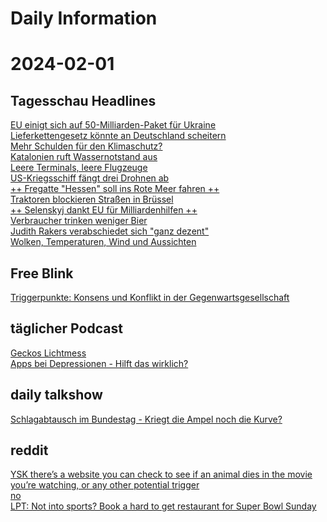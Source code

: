 
Daily Information
=================

# 2024-02-01

## Tagesschau Headlines
  
[EU einigt sich auf 50-Milliarden-Paket für Ukraine](https://www.tagesschau.de/ausland/europa/orban-eu-gipfel-104.html)  
[Lieferkettengesetz könnte an Deutschland scheitern](https://www.tagesschau.de/wirtschaft/lieferkettengesetz-eu-deutschland-102.html)  
[Mehr Schulden für den Klimaschutz?](https://www.tagesschau.de/inland/innenpolitik/klima-haushalt-100.html)  
[Katalonien ruft Wassernotstand aus](https://www.tagesschau.de/ausland/europa/spanien-katalonien-duerre-notstand-100.html)  
[Leere Terminals, leere Flugzeuge](https://www.tagesschau.de/inland/flughafen-streik-118.html)  
[US-Kriegsschiff fängt drei Drohnen ab](https://www.tagesschau.de/ausland/rotes-meer-drohnen-100.html)  
[++ Fregatte "Hessen" soll ins Rote Meer fahren ++](https://www.tagesschau.de/newsticker/liveblog-nahost-donnerstag-102.html)  
[Traktoren blockieren Straßen in Brüssel](https://www.tagesschau.de/ausland/europa/bauern-protest-belgien-bruessel-100.html)  
[++ Selenskyj dankt EU für Milliardenhilfen ++](https://www.tagesschau.de/newsticker/liveblog-ukraine-donnerstag-310.html)  
[Verbraucher trinken weniger Bier](https://www.tagesschau.de/wirtschaft/verbraucher/bier-bierkonsum-100.html)  
[Judith Rakers verabschiedet sich "ganz dezent"](https://www.tagesschau.de/inland/rakers-letzte-sendung-100.html)  
[Wolken, Temperaturen, Wind und Aussichten](https://www.tagesschau.de/wetter/deutschland/wettervorhersage-deutschland-100.html)
## Free Blink
  
[Triggerpunkte: Konsens und Konflikt in der Gegenwartsgesellschaft](https://www.blinkist.com/de/books/triggerpunkte-de)
## täglicher Podcast
  
[Geckos Lichtmess](https://www.ardaudiothek.de/episode/ende-der-welt-die-taegliche-glosse/geckos-lichtmess/bayern-2/13118583/)  
[Apps bei Depressionen - Hilft das wirklich?](https://www.ardaudiothek.de/episode/quarks-daily-dein-taeglicher-wissenspodcast/apps-bei-depressionen-hilft-das-wirklich/wdr/13117017/)
## daily talkshow
  
[Schlagabtausch im Bundestag - Kriegt die Ampel noch die Kurve?](https://www.ardmediathek.de/video/Y3JpZDovL3Bob2VuaXguZGUvNDMyMzU5Mg)
## reddit
  
[YSK there’s a website you can check to see if an animal dies in the movie you’re watching, or any other potential trigger](https://www.reddit.com/r/YouShouldKnow/comments/1aeyso1/ysk_theres_a_website_you_can_check_to_see_if_an/)  
[no](no)  
[LPT: Not into sports? Book a hard to get restaurant for Super Bowl Sunday](https://www.reddit.com/r/LifeProTips/comments/1aeri3m/lpt_not_into_sports_book_a_hard_to_get_restaurant/)